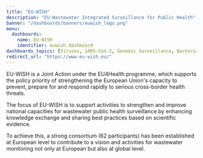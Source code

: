 ```yaml
---
title: "EU-WISH"
description: "EU-Wastewater Integrated Surveillance for Public Health"
banner: "/dashboards/banners/euwish_logo.png"
menu:
  dashboards:
    name: EU-WISH
    identifier: euwish_dashboard
dashboards_topics: [Viruses, SARS-CoV-2, Genomic Surveillance, Bacteria, Antimicrobial Resistance, Waste Water]
redirect_url: "https://www.eu-wish.eu/"
---
```


EU-WISH is a Joint Action under the EU4Health programme, which supports the policy priority of strengthening the European Union's capacity to prevent, prepare for and respond rapidly to serious cross-border health threats.

The focus of EU-WISH is to support activities to strengthen and improve national capacities for wastewater public health surveillance by enhancing knowledge exchange and sharing best practices based on scientific evidence.

To achieve this, a strong consortium (62 participants) has been established at European level to contribute to a vision and activities for wastewater monitoring not only at European but also at global level.
